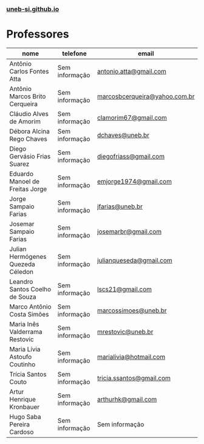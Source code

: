 ### [uneb-si.github.io](https://uneb-si.github.io)
# Professores

| nome                              | telefone       | email                         |
|-----------------------------------|----------------|-------------------------------|
| Antônio Carlos Fontes Atta        | Sem informação | antonio.atta@gmail.com        |
| Antônio Marcos Brito Cerqueira    | Sem informação | marcosbcerqueira@yahoo.com.br |
| Cláudio Alves de Amorim           | Sem informação | clamorim67@gmail.com          |
| Débora Alcina Rego Chaves         | Sem informação | dchaves@uneb.br               |
| Diego Gervásio Frias Suarez       | Sem informação | diegofriass@gmail.com         |
| Eduardo Manoel de Freitas Jorge   | Sem informação | emjorge1974@gmail.com         |
| Jorge Sampaio Farias              | Sem informação | jfarias@uneb.br               |
| Josemar Sampaio Farias            | Sem informação | josemarbr@gmail.com           |
| Julian Hermógenes Quezeda Céledon | Sem informação | julianqueseda@gmail.com       |
| Leandro Santos Coelho de Souza    | Sem informação | lscs21@gmail.com              |
| Marco Antônio Costa Simões        | Sem informação | marcossimoes@uneb.br          |
| Maria Inês Valderrama Restovic    | Sem informação | mrestovic@uneb.br             |
| Maria Lívia Astoufo Coutinho      | Sem informação | marialivia@hotmail.com        |
| Trícia Santos Couto               | Sem informação | tricia.ssantos@gmail.com      |
| Artur Henrique Kronbauer          | Sem informação | arthurhk@gmail.com            |
| Hugo Saba Pereira Cardoso         | Sem informação | Sem informação                |
